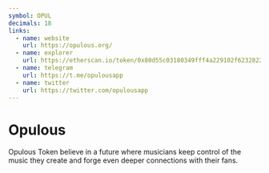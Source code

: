 ```yaml
---
symbol: OPUL
decimals: 18
links:
  - name: website
    url: https://opulous.org/
  - name: explorer
    url: https://etherscan.io/token/0x80d55c03180349fff4a229102f62328220a96444
  - name: telegram
    url: https://t.me/opulousapp
  - name: twitter
    url: https://twitter.com/opulousapp
---
```


# Opulous

Opulous Token believe in a future where musicians keep control of the music they create and forge even deeper connections with their fans.
